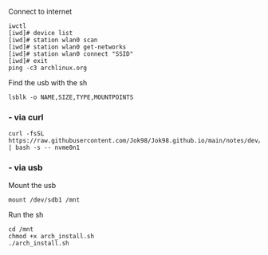 Connect to internet
```shell
iwctl
[iwd]# device list
[iwd]# station wlan0 scan
[iwd]# station wlan0 get-networks
[iwd]# station wlan0 connect "SSID"
[iwd]# exit
ping -c3 archlinux.org
```
Find the usb with the sh
```shell
lsblk -o NAME,SIZE,TYPE,MOUNTPOINTS
```

### - via curl
```shell
curl -fsSL https://raw.githubusercontent.com/Jok98/Jok98.github.io/main/notes/dev/ubuntu/arch_install.sh | bash -s -- nvme0n1
```



### - via usb
Mount the usb
```shell
mount /dev/sdb1 /mnt
```

Run the sh
```shell
cd /mnt
chmod +x arch_install.sh
./arch_install.sh
```
